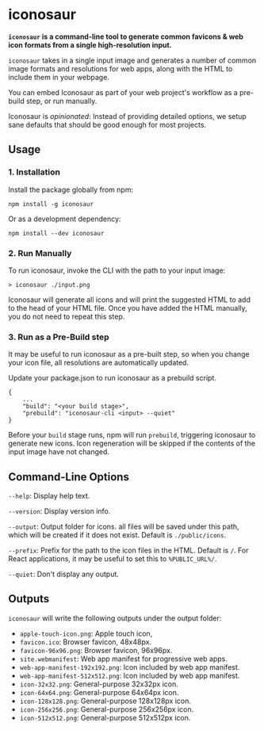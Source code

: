 # iconosaur

**`iconosaur` is a command-line tool to generate common favicons & web icon formats from a single high-resolution input.**

`iconosaur` takes in a single input image and generates a number of common image formats and resolutions for web apps, along with the HTML to include them in your webpage.

You can embed Iconosaur as part of your web project's workflow as a pre-build step, or run manually.

Iconosaur is *opinionated*: Instead of providing detailed options, we setup sane defaults that should be good enough for most projects.

## Usage

### 1. Installation

Install the package globally from npm:
```
npm install -g iconosaur
```

Or as a development dependency:
```
npm install --dev iconosaur
```

### 2. Run Manually

To run iconosaur, invoke the CLI with the path to your input image:

```
> iconosaur ./input.png
```

Iconosaur will generate all icons and will print the suggested HTML to add to the head of your HTML file. Once you have added the HTML manually, you do not need to repeat this step.

### 3. Run as a Pre-Build step

It may be useful to run iconosaur as a pre-built step, so when you change your icon file, all resolutions are automatically updated.

Update your package.json to run iconosaur as a prebuild script.

```
{
    ...
    "build": "<your build stage>",
    "prebuild": "iconosaur-cli <input> --quiet"
}
```

Before your `build` stage runs, npm will run `prebuild`, triggering iconosaur to generate new icons. Icon regeneration will be skipped if the contents of the input image have not changed.

## Command-Line Options

`--help`: Display help text.

`--version`: Display version info.

`--output`: Output folder for icons. all files will be saved under this path, which will be created if it does not exist. Default is `./public/icons`.

`--prefix`: Prefix for the path to the icon files in the HTML. Default is `/`. For React applications, it may be useful to set this to `%PUBLIC_URL%/`.

`--quiet`: Don't display any output.

## Outputs

`iconosaur` will write the following outputs under the output folder:

- `apple-touch-icon.png`: Apple touch icon, 
- `favicon.ico`: Browser favicon, 48x48px.
- `favicon-96x96.png`:  Browser favicon, 96x96px.
- `site.webmanifest`: Web app manifest for progressive web apps.
- `web-app-manifest-192x192.png`: Icon included by web app manifest.
- `web-app-manifest-512x512.png`: Icon included by web app manifest.
- `icon-32x32.png`: General-purpose 32x32px icon.
- `icon-64x64.png`: General-purpose 64x64px icon.
- `icon-128x128.png`: General-purpose 128x128px icon.
- `icon-256x256.png`: General-purpose 256x256px icon.
- `icon-512x512.png`: General-purpose 512x512px icon.